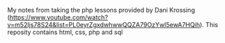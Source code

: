 My notes from taking the php lessons provided by Dani Krossing (https://www.youtube.com/watch?v=m52ljs78S24&list=PL0eyrZgxdwhwwQQZA79OzYwl5ewA7HQih).
This reposity contains html, css, php and sql
